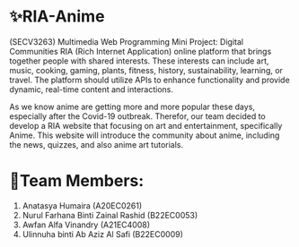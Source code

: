 # ✨RIA-Anime
(SECV3263) Multimedia Web Programming Mini Project: Digital Communities
RIA (Rich Internet Application) online platform that brings together people with shared interests. These interests can include art, music, cooking, gaming, plants, fitness, history, sustainability, learning, or travel. The platform should utilize APIs to enhance functionality and provide dynamic, real-time content and interactions.

As we know anime are getting more and more popular these days, especially after the Covid-19 outbreak.
Therefor, our team decided to develop a RIA website that focusing on art and entertainment, specifically Anime.
This website will introduce the community about anime, including the news, quizzes, and also anime art tutorials. 

# 🥧Team Members:
1. Anatasya Humaira (A20EC0261)
2. Nurul Farhana Binti Zainal Rashid (B22EC0053)
3. Awfan Alfa Vinandry (A21EC4008)
4. Ulinnuha binti Ab Aziz Al Safi (B22EC0009)
